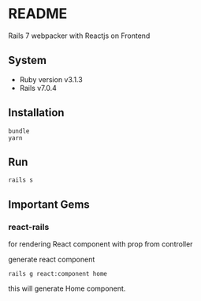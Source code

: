 # README

Rails 7 webpacker with Reactjs on Frontend

## System

- Ruby version v3.1.3
- Rails v7.0.4

## Installation

```
bundle
yarn
```

## Run

```
rails s
```

## Important Gems
### react-rails
for rendering React component with prop from controller

generate react component
```
rails g react:component home
```
this will generate Home component.

